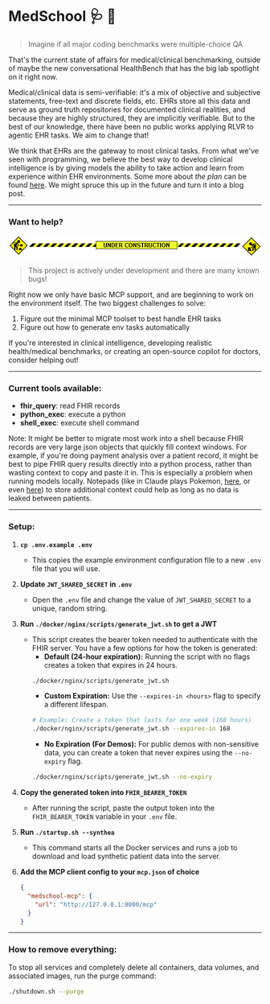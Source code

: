# MedSchool 🩺 🤗 

> Imagine if all major coding benchmarks were multiple-choice QA

That's the current state of affairs for medical/clinical benchmarking, outside of maybe the new conversational HealthBench that has the big lab spotlight on it right now.

Medical/clinical data is semi-verifiable: it's a mix of objective and subjective statements, free-text and discrete fields, etc. EHRs store all this data and serve as ground truth repositories for documented clinical realities, and because they are highly structured, they are implicitly verifiable. But to the best of our knowledge, there have been no public works applying RLVR to agentic EHR tasks. We aim to change that!

We think that EHRs are the gateway to most clinical tasks. From what we've seen with programming, we believe the best way to develop clinical intelligence is by giving models the ability to take action and learn from experience within EHR environments. Some more about *the plan* can be found [here](https://x.com/mkieffer1107/status/1958644405411225788). We might spruce this up in the future and turn it into a blog post.

---
### Want to help?

![Under construction](assets/under_construction.gif)

> This project is actively under development and there are many known bugs!


Right now we only have basic MCP support, and are beginning to work on the environment itself. The two biggest challenges to solve:

1) Figure out the minimal MCP toolset to best handle EHR tasks
2) Figure out how to generate env tasks automatically

If you're interested in clinical intelligence, developing realistic health/medical benchmarks, or creating an open-source copilot for doctors, consider helping out!

---

### Current tools available:

- **fhir_query**: read FHIR records
- **python_exec**: execute a python
- **shell_exec**: execute shell command

Note: It might be better to migrate most work into a shell because FHIR records are very large json objects that quickly fill context windows. For example, if you're doing payment analysis over a patient record, it might be best to pipe FHIR query results directly into a python process, rather than wasting context to copy and paste it in. This is especially a problem when running models locally. Notepads (like in Claude plays Pokemon, [here](https://x.com/omarsar0/status/1961073840706203804), or even [here](https://x.com/EyubogluSabri/status/1932106746446905552)) to store additional context could help as long as no data is leaked between patients.

---

### Setup:

1.  **`cp .env.example .env`**
    *   This copies the example environment configuration file to a new `.env` file that you will use.

2.  **Update `JWT_SHARED_SECRET` in `.env`**
    *   Open the `.env` file and change the value of `JWT_SHARED_SECRET` to a unique, random string.

3.  **Run `./docker/nginx/scripts/generate_jwt.sh` to get a JWT**
    *   This script creates the bearer token needed to authenticate with the FHIR server. You have a few options for how the token is generated:
        *   **Default (24-hour expiration):** Running the script with no flags creates a token that expires in 24 hours.
          ```sh
          ./docker/nginx/scripts/generate_jwt.sh
          ```
        *   **Custom Expiration:** Use the `--expires-in <hours>` flag to specify a different lifespan.
          ```sh
          # Example: Create a token that lasts for one week (168 hours)
          ./docker/nginx/scripts/generate_jwt.sh --expires-in 168
          ```
        *   **No Expiration (For Demos):** For public demos with non-sensitive data, you can create a token that never expires using the `--no-expiry` flag.
          ```sh
          ./docker/nginx/scripts/generate_jwt.sh --no-expiry
          ```

4.  **Copy the generated token into `FHIR_BEARER_TOKEN`**
    *   After running the script, paste the output token into the `FHIR_BEARER_TOKEN` variable in your `.env` file.

5.  **Run `./startup.sh --synthea`**
    *   This command starts all the Docker services and runs a job to download and load synthetic patient data into the server.

6. **Add the MCP client config to your `mcp.json` of choice**
    ```json
    {
      "medschool-mcp": {
        "url": "http://127.0.0.1:8000/mcp"
      }
    }
    ```

---

### How to remove everything:

To stop all services and completely delete all containers, data volumes, and associated images, run the purge command:
```sh
./shutdown.sh --purge
```

